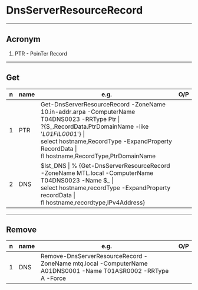 # DnsServerResourceRecord

---

## Acronym
1. PTR - PoinTer Record

---

## Get
|n|name|e.g.|O/P|
|-|----|----|---|
|1|PTR | Get-DnsServerResourceRecord -ZoneName 10.in-addr.arpa -ComputerName T04DNS0023 -RRType Ptr \|<br/> ?{$_.RecordData.PtrDomainName -like '*L01FIL0001*'} \|<br/>select hostname,RecordType -ExpandProperty RecordData \|<br/>fl hostname,RecordType,PtrDomainName||
|2|DNS|$lst_DNS \| % {Get-DnsServerResourceRecord -ZoneName MTL.local -ComputerName T04DNS0023 -Name $_ \|<br/>select hostname,recordType -ExpandProperty recordData \|<br/>fl hostname,recordtype,IPv4Address}||

---

## Remove
|n|name|e.g.|O/P|
|-|----|----|---|
|1|DNS |Remove-DnsServerResourceRecord -ZoneName mtq.local -ComputerName A01DNS0001 -Name T01ASR0002 -RRType A -Force||
